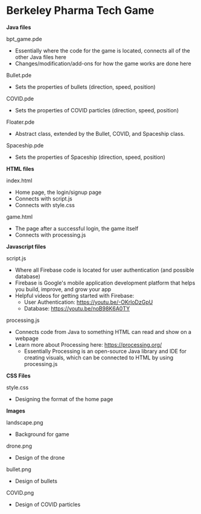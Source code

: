 # Berkeley Pharma Tech Game

**Java files**

bpt_game.pde
- Essentially where the code for the game is located, connects all of the other Java files here
- Changes/modification/add-ons for how the game works are done here

Bullet.pde
- Sets the properties of bullets (direction, speed, position)

COVID.pde
- Sets the properties of COVID particles (direction, speed, position)

Floater.pde
- Abstract class, extended by the Bullet, COVID, and Spaceship class. 

Spaceship.pde
- Sets the properties of Spaceship (direction, speed, position)

**HTML files**

index.html
- Home page, the login/signup page
- Connects with script.js 
- Connects with style.css

game.html
- The page after a successful login, the game itself
- Connects with processing.js

**Javascript files**

script.js
- Where all Firebase code is located for user authentication (and possible database)	
- Firebase is Google's mobile application development platform that helps you build, improve, and grow your app
- Helpful videos for getting started with Firebase:
  - User Authentication: https://youtu.be/-OKrloDzGpU
  - Database: https://youtu.be/noB98K6A0TY

processing.js
- Connects code from Java to something HTML can read and show on a webpage
- Learn more about Processing here: https://processing.org/
  - Essentially Processing is an open-source Java library and IDE for creating visuals, which can be connected to HTML by using processing.js  

**CSS Files**

style.css
- Designing the format of the home page 

**Images**

landscape.png
- Background for game

drone.png 
- Design of the drone

bullet.png 
- Design of bullets

COVID.png 
- Design of COVID particles



